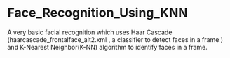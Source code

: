 # Face_Recognition_Using_KNN
A very basic facial recognition which uses Haar Cascade (haarcascade_frontalface_alt2.xml , a classifier to detect faces in a frame ) and K-Nearest Neighbor(K-NN) algorithm to identify faces in a frame. 
